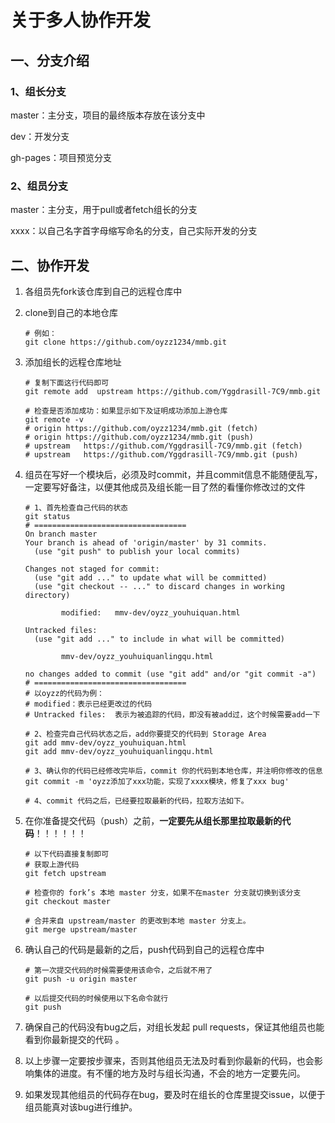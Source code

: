 # 关于多人协作开发

## 一、分支介绍

### 1、组长分支

master：主分支，项目的最终版本存放在该分支中

dev：开发分支

gh-pages：项目预览分支

### 2、组员分支

master：主分支，用于pull或者fetch组长的分支

xxxx：以自己名字首字母缩写命名的分支，自己实际开发的分支



## 二、协作开发

1. 各组员先fork该仓库到自己的远程仓库中

2. clone到自己的本地仓库

   ```shell
   # 例如：
   git clone https://github.com/oyzz1234/mmb.git
   ```

3. 添加组长的远程仓库地址

   ```shell
   # 复制下面这行代码即可
   git remote add  upstream https://github.com/Yggdrasill-7C9/mmb.git 
   
   # 检查是否添加成功：如果显示如下及证明成功添加上游仓库
   git remote -v 
   # origin	https://github.com/oyzz1234/mmb.git (fetch)
   # origin	https://github.com/oyzz1234/mmb.git (push)
   # upstream	https://github.com/Yggdrasill-7C9/mmb.git (fetch)
   # upstream	https://github.com/Yggdrasill-7C9/mmb.git (push)
   ```

4. 组员在写好一个模块后，必须及时commit，并且commit信息不能随便乱写，一定要写好备注，以便其他成员及组长能一目了然的看懂你修改过的文件

   ```shell
   # 1、首先检查自己代码的状态
   git status 
   # ==================================
   On branch master                                                           
   Your branch is ahead of 'origin/master' by 31 commits.                     
     (use "git push" to publish your local commits)                           
                                                                              
   Changes not staged for commit:                                             
     (use "git add ..." to update what will be committed)               
     (use "git checkout -- ..." to discard changes in working directory)
                                                                              
           modified:   mmv-dev/oyzz_youhuiquan.html                           
                                                                              
   Untracked files:                                                           
     (use "git add ..." to include in what will be committed)           
                                                                              
           mmv-dev/oyzz_youhuiquanlingqu.html                                 
                                                                              
   no changes added to commit (use "git add" and/or "git commit -a")
   # ==================================
   # 以oyzz的代码为例：
   # modified：表示已经更改过的代码
   # Untracked files:  表示为被追踪的代码，即没有被add过，这个时候需要add一下
   
   # 2、检查完自己代码状态之后，add你要提交的代码到 Storage Area
   git add mmv-dev/oyzz_youhuiquan.html    
   git add mmv-dev/oyzz_youhuiquanlingqu.html 
   
   # 3、确认你的代码已经修改完毕后，commit 你的代码到本地仓库，并注明你修改的信息
   git commit -m 'oyzz添加了xxx功能，实现了xxxx模块，修复了xxx bug'
   
   # 4、commit 代码之后，已经要拉取最新的代码，拉取方法如下。
   
   ```

5. 在你准备提交代码（push）之前，**一定要先从组长那里拉取最新的代码**！！！！！！

   ```shell
   # 以下代码直接复制即可
   # 获取上游代码
   git fetch upstream
   
   # 检查你的 fork’s 本地 master 分支，如果不在master 分支就切换到该分支
   git checkout master
   
   # 合并来自 upstream/master 的更改到本地 master 分支上。
   git merge upstream/master
   ```

6. 确认自己的代码是最新的之后，push代码到自己的远程仓库中

   ```shell
   # 第一次提交代码的时候需要使用该命令，之后就不用了
   git push -u origin master
   
   # 以后提交代码的时候使用以下名命令就行
   git push
   ```

7. 确保自己的代码没有bug之后，对组长发起 pull requests，保证其他组员也能看到你最新提交的代码 。

8. 以上步骤一定要按步骤来，否则其他组员无法及时看到你最新的代码，也会影响集体的进度。有不懂的地方及时与组长沟通，不会的地方一定要先问。

9. 如果发现其他组员的代码存在bug，要及时在组长的仓库里提交issue，以便于组员能真对该bug进行维护。
